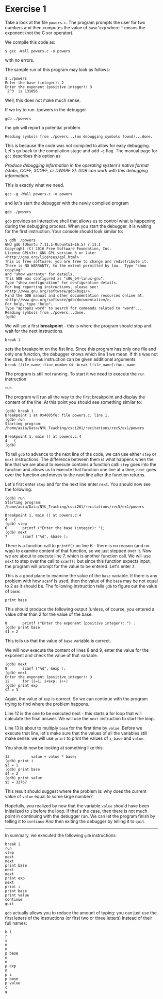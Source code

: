 
# Exercise 1

Take a look at the file `powers.c`. The program prompts the user for two numbers and
then computes the value of `base^exp` where `^` means the exponent (not the C xor operator). 

We compile this code as:

```
$ gcc -Wall powers.c -o powers
```
with no errors.

The sample run of this program may look as follows: 

```
$ ./powers 
Enter the base (integer): 2
Enter the exponent (positive integer): 3
 2^3  is 131056
```

Well, this does not make much sense. 

If we try to run ./powers in the debugger 

```
gdb ./powers 
```

the `gdb` will report a potential problem 

`Reading symbols from ./powers...(no debugging symbols found)...done.`

This is because the code was not compiled to allow for easy debugging. Let's go back to the compilation stage and add `-g` flag. 
The manual page for `gcc` describes this option as 

_Produce debugging information in the operating system's native format (stabs, COFF, XCOFF, or DWARF 2).  GDB can work with this debugging information._ 
           
This is exactly what we need. 

```
gcc -g -Wall powers.c -o powers 
```

and let's start the debugger with the newly compiled program 

```
gdb ./powers
``` 
`gdb` provides an interactive shell that allows us to control what is happening during
the debugging process. 
When you start the debugger, it is waiting for the first instruction. Your console should look similar to: 

```
$ gdb ./powers 
GNU gdb (Ubuntu 7.11.1-0ubuntu1~16.5) 7.11.1
Copyright (C) 2016 Free Software Foundation, Inc.
License GPLv3+: GNU GPL version 3 or later <http://gnu.org/licenses/gpl.html>
This is free software: you are free to change and redistribute it.
There is NO WARRANTY, to the extent permitted by law.  Type "show copying"
and "show warranty" for details.
This GDB was configured as "x86_64-linux-gnu".
Type "show configuration" for configuration details.
For bug reporting instructions, please see:
<http://www.gnu.org/software/gdb/bugs/>.
Find the GDB manual and other documentation resources online at:
<http://www.gnu.org/software/gdb/documentation/>.
For help, type "help".
Type "apropos word" to search for commands related to "word"...
Reading symbols from ./powers...done.
(gdb) 

``` 

We will set a first __breakpoint__ - this is where the program should stop and wait for the next instructions. 

```
break 1
```

sets the breakpoint on the fist line. Since this program has only one file and only
one function, the debugger knows which line 1 we mean. If this was not the case, the 
`break` instruction can be given additional arguments <br>`break [file_name]:line_number` or ` break [file_name]:func_name`


The program is still not running. To start it we need to execute the `run` instruction:

`run` 

The program will run all the way to the first breakpoint and display the content
of the line. At this point you should see something similar to:

```
(gdb) break 1
Breakpoint 1 at 0x4005fe: file powers.c, line 1.
(gdb) run
Starting program: /home/asia/Data/NYU_Teaching/csci201/recitations/rec5/ex1/powers 

Breakpoint 1, main () at powers.c:4
4	{
(gdb) 

```

To tell `gdb` to advance to the next line of the code, we can use either `step` or 
`next` instructions. The difference between them is what happens when the line
that we are about to execute contains a function call: `step` goes into the function
and allows us to execute that function one line at a time, `next` goes over the function
and moves to the next line after the function returns. 

Let's first enter `step` and for the next line enter `next`.
You should now see the following:

```
(gdb) run
Starting program: /home/asia/Data/NYU_Teaching/csci201/recitations/rec5/ex1/powers 

Breakpoint 1, main () at powers.c:4
4	{
(gdb) step
6		printf ("Enter the base (integer): ");
(gdb) next
7		scanf ("%d", &base );
```

There is a function call to `printf()` on line 6 - there is no reason (and no way) to examine content of that function, so we just stepped  over it. 
Now we are about to execute line 7, which is another function call. 
We will use `next` to step over the call to `scanf()` but since this function expects
input, the program will prompt for the value to be entered. Let's enter `2`. 

This is a good place to examine the value of the `base` variable. If there is any problem
with how `scanf` is used, then the value of the `base` may be not equal to 2 as it 
should be. The following instruction tells `gdb` to figure out the value of `base`:

```
print base
``` 
This should produce the following output (unless, of course, you entered a value 
other than 2 for the value of the base. 

```
8	    printf ("Enter the exponent (positive integer): ") ;
(gdb) print base
$1 = 2
```

This tells us that the value of `base` variable is correct. 

We will now execute the content of lines 8 and 9, enter the value for the exponent
and check the value of that variable. 

```
(gdb) next
9		scanf ("%d", &exp );
(gdb) next
Enter the exponent (positive integer): 3
12		for (i=1; i<exp; i++)
(gdb) print exp
$2 = 3
```

Again, the value of `exp` is correct. So we can continue with the program trying to
find where the problem happens. 

Line 12 is the one to be executed next - this starts a for loop that will calculate
the final answer. We will use the `next` instruction to start the loop.

Line 13 is about to multiply `base` for the first time by `value`. Before we execute
that line, let's make sure that the values of all the variables still make sense: we 
will use `print` to print the values of `i`, `base` and `value`. 

You should now be looking at something like this:

```
13			value = value * base;    
(gdb) print i
$3 = 1
(gdb) print base
$4 = 2
(gdb) print value
$5 = 32767
```

This result should suggest where the problem is: why does the current value of `value`
equal to some large number? 

Hopefully, you realized by now that the variable `value` should have been initialized to `1` before the loop. If that's the case, then there is not much point in continuing
with the debugger run. We can let the program finish by telling it to `continue` 
And then exiting the debugger by telling it to `quit`. 



---

In summary, we executed the following `gdb` instructions: 

```
break 1
run
step
next
next
print base
next 
next
print exp
next
print i
print base
print value
continue
quit
```

`gdb` actually allows you to reduce the amount of typing: you can just use the first letters of the instructions (or first two or three letters) instead of their full
names:

```
b 1
r
s
n
n
p base
n
n
p exp
n
p i
p base
p value
c
q
``` 





